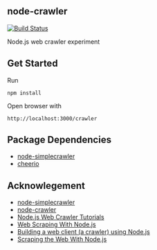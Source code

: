 
## node-crawler
[![Build Status](https://img.shields.io/travis/aaronice/node-crawler/master.svg)](https://travis-ci.org/aaronice/node-crawler)

Node.js web crawler experiment


## Get Started

Run

```
npm install
```

Open browser with

```
http://localhost:3000/crawler
```

## Package Dependencies

- [node-simplecrawler](https://github.com/cgiffard/node-simplecrawler)
- [cheerio](https://github.com/cheeriojs/cheerio)


## Acknowlegement

- [node-simplecrawler](https://github.com/cgiffard/node-simplecrawler)
- [node-crawler](https://github.com/sylvinus/node-crawler)
- [Node.js Web Crawler Tutorials](https://potentpages.com/web-crawler-tutorials/nodejs/)
- [Web Scraping With Node.js](https://www.smashingmagazine.com/2015/04/web-scraping-with-nodejs/)
- [Building a web client (a crawler) using Node.js](http://code-maven.com/building-a-crawler-in-nodejs)
- [Scraping the Web With Node.js](https://scotch.io/tutorials/scraping-the-web-with-node-js)
